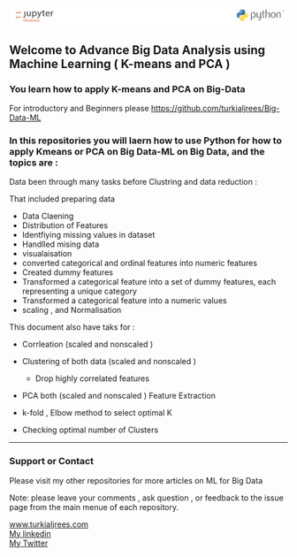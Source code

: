 

<img src="https://github.com/turkialjrees/Big-Data-ML/blob/master/img/fff.PNG">

## Welcome to Advance Big Data Analysis using Machine Learning ( K-means and PCA  ) 


### You learn how to apply K-means and PCA on Big-Data

For introductory and Beginners please <a href="">https://github.com/turkialjrees/Big-Data-ML</a>  

### In this repositories you will laern how to use Python for how to apply Kmeans or PCA on Big Data-ML on Big Data, and the topics are  :

Data been through many tasks before Clustring and data reduction :

That included preparing data
- Data Claening 
- Distribution of Features
- Identfiying missing values in  dataset
- Handlled mising data 
- visualaisation
- converted categorical and ordinal features into numeric features
- Created dummy features
- Transformed a categorical feature into a set of dummy features, each representing a unique category
- Transformed a categorical feature into a numeric values
- scaling , and Normalisation 


This document also have taks for :
- Corrleation (scaled and nonscaled )
- Clustering of both data (scaled and nonscaled )
    - Drop highly correlated features
    
- PCA both (scaled and nonscaled ) Feature Extraction 
- k-fold  , Elbow method to select optimal K
- Checking optimal number of Clusters

---

### Support or Contact

Please visit my other repositories for more articles on ML for Big Data 

Note: please leave your comments , ask question , or feedback to the issue page from the main menue of each repository.

<a href="https://turkialjrees.com">www.turkialjrees.com</a>
<br>
<a href="https://www.linkedin.com/in/taljrees/">My linkedin </a> <br>
<a href="https://twitter.com/turkialjrees">My Twitter </a> 

